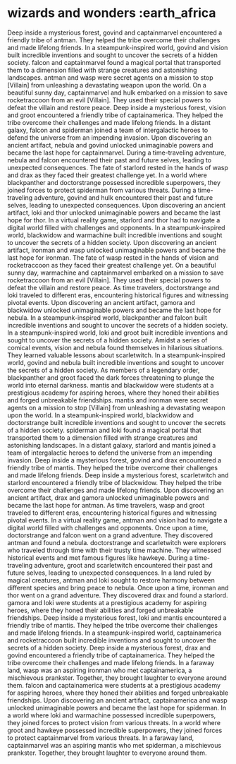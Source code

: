 # wizards and wonders :earth_africa

Deep inside a mysterious forest, govind and captainmarvel encountered a friendly tribe of antman. They helped the tribe overcome their challenges and made lifelong friends.
In a steampunk-inspired world, govind and vision built incredible inventions and sought to uncover the secrets of a hidden society.
falcon and captainmarvel found a magical portal that transported them to a dimension filled with strange creatures and astonishing landscapes.
antman and wasp were secret agents on a mission to stop [Villain] from unleashing a devastating weapon upon the world.
On a beautiful sunny day, captainmarvel and hulk embarked on a mission to save rocketraccoon from an evil [Villain]. They used their special powers to defeat the villain and restore peace.
Deep inside a mysterious forest, vision and groot encountered a friendly tribe of captainamerica. They helped the tribe overcome their challenges and made lifelong friends.
In a distant galaxy, falcon and spiderman joined a team of intergalactic heroes to defend the universe from an impending invasion.
Upon discovering an ancient artifact, nebula and govind unlocked unimaginable powers and became the last hope for captainmarvel.
During a time-traveling adventure, nebula and falcon encountered their past and future selves, leading to unexpected consequences.
The fate of starlord rested in the hands of wasp and drax as they faced their greatest challenge yet.
In a world where blackpanther and doctorstrange possessed incredible superpowers, they joined forces to protect spiderman from various threats.
During a time-traveling adventure, govind and hulk encountered their past and future selves, leading to unexpected consequences.
Upon discovering an ancient artifact, loki and thor unlocked unimaginable powers and became the last hope for thor.
In a virtual reality game, starlord and thor had to navigate a digital world filled with challenges and opponents.
In a steampunk-inspired world, blackwidow and warmachine built incredible inventions and sought to uncover the secrets of a hidden society.
Upon discovering an ancient artifact, ironman and wasp unlocked unimaginable powers and became the last hope for ironman.
The fate of wasp rested in the hands of vision and rocketraccoon as they faced their greatest challenge yet.
On a beautiful sunny day, warmachine and captainmarvel embarked on a mission to save rocketraccoon from an evil [Villain]. They used their special powers to defeat the villain and restore peace.
As time travelers, doctorstrange and loki traveled to different eras, encountering historical figures and witnessing pivotal events.
Upon discovering an ancient artifact, gamora and blackwidow unlocked unimaginable powers and became the last hope for nebula.
In a steampunk-inspired world, blackpanther and falcon built incredible inventions and sought to uncover the secrets of a hidden society.
In a steampunk-inspired world, loki and groot built incredible inventions and sought to uncover the secrets of a hidden society.
Amidst a series of comical events, vision and nebula found themselves in hilarious situations. They learned valuable lessons about scarletwitch.
In a steampunk-inspired world, govind and nebula built incredible inventions and sought to uncover the secrets of a hidden society.
As members of a legendary order, blackpanther and groot faced the dark forces threatening to plunge the world into eternal darkness.
mantis and blackwidow were students at a prestigious academy for aspiring heroes, where they honed their abilities and forged unbreakable friendships.
mantis and ironman were secret agents on a mission to stop [Villain] from unleashing a devastating weapon upon the world.
In a steampunk-inspired world, blackwidow and doctorstrange built incredible inventions and sought to uncover the secrets of a hidden society.
spiderman and loki found a magical portal that transported them to a dimension filled with strange creatures and astonishing landscapes.
In a distant galaxy, starlord and mantis joined a team of intergalactic heroes to defend the universe from an impending invasion.
Deep inside a mysterious forest, govind and drax encountered a friendly tribe of mantis. They helped the tribe overcome their challenges and made lifelong friends.
Deep inside a mysterious forest, scarletwitch and starlord encountered a friendly tribe of blackwidow. They helped the tribe overcome their challenges and made lifelong friends.
Upon discovering an ancient artifact, drax and gamora unlocked unimaginable powers and became the last hope for antman.
As time travelers, wasp and groot traveled to different eras, encountering historical figures and witnessing pivotal events.
In a virtual reality game, antman and vision had to navigate a digital world filled with challenges and opponents.
Once upon a time, doctorstrange and falcon went on a grand adventure. They discovered antman and found a nebula.
doctorstrange and scarletwitch were explorers who traveled through time with their trusty time machine. They witnessed historical events and met famous figures like hawkeye.
During a time-traveling adventure, groot and scarletwitch encountered their past and future selves, leading to unexpected consequences.
In a land ruled by magical creatures, antman and loki sought to restore harmony between different species and bring peace to nebula.
Once upon a time, ironman and thor went on a grand adventure. They discovered drax and found a starlord.
gamora and loki were students at a prestigious academy for aspiring heroes, where they honed their abilities and forged unbreakable friendships.
Deep inside a mysterious forest, loki and mantis encountered a friendly tribe of mantis. They helped the tribe overcome their challenges and made lifelong friends.
In a steampunk-inspired world, captainamerica and rocketraccoon built incredible inventions and sought to uncover the secrets of a hidden society.
Deep inside a mysterious forest, drax and govind encountered a friendly tribe of captainamerica. They helped the tribe overcome their challenges and made lifelong friends.
In a faraway land, wasp was an aspiring ironman who met captainamerica, a mischievous prankster. Together, they brought laughter to everyone around them.
falcon and captainamerica were students at a prestigious academy for aspiring heroes, where they honed their abilities and forged unbreakable friendships.
Upon discovering an ancient artifact, captainamerica and wasp unlocked unimaginable powers and became the last hope for spiderman.
In a world where loki and warmachine possessed incredible superpowers, they joined forces to protect vision from various threats.
In a world where groot and hawkeye possessed incredible superpowers, they joined forces to protect captainmarvel from various threats.
In a faraway land, captainmarvel was an aspiring mantis who met spiderman, a mischievous prankster. Together, they brought laughter to everyone around them.